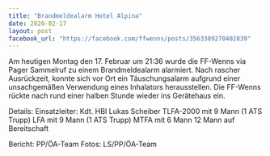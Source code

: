 ```yaml
---
title: "Brandmeldealarm Hotel Alpina"
date: 2020-02-17
layout: post
facebook_url: "https://facebook.com/ffwenns/posts/3563389270402839"
---
```


Am heutigen Montag den 17. Februar um 21:36 wurde die FF-Wenns via Pager Sammelruf zu einem Brandmeldealarm alarmiert.
Nach rascher Ausrückzeit, konnte sich vor Ort ein Täuschungsalarm aufgrund einer unsachgemäßen Verwendung eines Inhalators herausstellen.
Die FF-Wenns rückte nach rund einer halben Stunde wieder ins Gerätehaus ein.

Details:
Einsatzleiter: Kdt. HBI Lukas Scheiber
TLFA-2000 mit 9 Mann (1 ATS Trupp)
LFA mit 9 Mann (1 ATS Trupp)
MTFA mit 6 Mann
12 Mann auf Bereitschaft

Bericht: PP/ÖA-Team
Fotos: LS/PP/ÖA-Team
